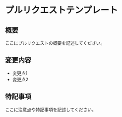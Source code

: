# プルリクエストテンプレート

## 概要
ここにプルリクエストの概要を記述してください。

## 変更内容
- 変更点1
- 変更点2

## 特記事項
ここに注意点や特記事項を記述してください。
